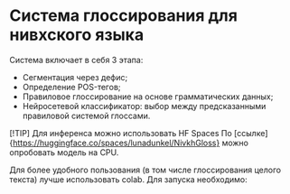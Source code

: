 # Система глоссирования для нивхского языка

Система включает в себя 3 этапа:
- Сегментация через дефис;
- Определение POS-тегов;
- Правиловое глоссирование на основе грамматических данных;
- Нейросетевой классификатор: выбор между предсказанными правиловой системой глоссами.

[!TIP] 
Для инференса можно использовать HF Spaces
По [ссылке]{https://huggingface.co/spaces/lunadunkel/NivkhGloss} можно опробовать модель на CPU.

Для более удобного пользования (в том числе глоссирования целого текста) лучше использовать colab. Для запуска необходимо:

